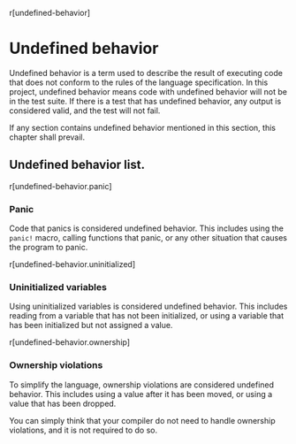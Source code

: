 r[undefined-behavior]
# Undefined behavior
Undefined behavior is a term used to describe the result of executing code that does not conform to the rules of the language specification. In this project, undefined behavior means code with undefined behavior will not be in the test suite. If there is a test that has undefined behavior, any output is considered valid, and the test will not fail.

If any section contains undefined behavior mentioned in this section, this chapter shall prevail.


## Undefined behavior list.
r[undefined-behavior.panic]
### Panic

Code that panics is considered undefined behavior. This includes using the `panic!` macro,
calling functions that panic, or any other situation that causes the program to panic.

r[undefined-behavior.uninitialized]

### Uninitialized variables
Using uninitialized variables is considered undefined behavior. This includes reading from a variable that has not been initialized, or using a variable that has been initialized but not assigned a value.

r[undefined-behavior.ownership]

### Ownership violations
To simplify the language, ownership violations are considered undefined behavior. This includes using a value after it has been moved, or using a value that has been dropped.

You can simply think that your compiler do not need to handle ownership violations, and it is not required to do so.

